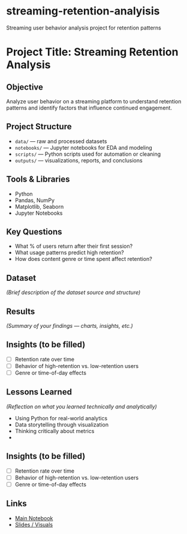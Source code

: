 # streaming-retention-analyisis
Streaming user behavior analysis project for retention patterns

# Project Title: Streaming Retention Analysis

## Objective
Analyze user behavior on a streaming platform to understand retention patterns and identify factors that influence continued engagement.

## Project Structure
- `data/` — raw and processed datasets
- `notebooks/` — Jupyter notebooks for EDA and modeling
- `scripts/` — Python scripts used for automation or cleaning
- `outputs/` — visualizations, reports, and conclusions

## Tools & Libraries
- Python
- Pandas, NumPy
- Matplotlib, Seaborn
- Jupyter Notebooks

## Key Questions
- What % of users return after their first session?
- What usage patterns predict high retention?
- How does content genre or time spent affect retention?

## Dataset
*(Brief description of the dataset source and structure)*

## Results
*(Summary of your findings — charts, insights, etc.)*

## Insights (to be filled)
- [ ] Retention rate over time
- [ ] Behavior of high-retention vs. low-retention users
- [ ] Genre or time-of-day effects

## Lessons Learned
*(Reflection on what you learned technically and analytically)*
- Using Python for real-world analytics
- Data storytelling through visualization
- Thinking critically about metrics
- 
## Insights (to be filled)
- [ ] Retention rate over time
- [ ] Behavior of high-retention vs. low-retention users
- [ ] Genre or time-of-day effects

## Links
-  [Main Notebook](link-here)
-  [Slides / Visuals](link-here)
